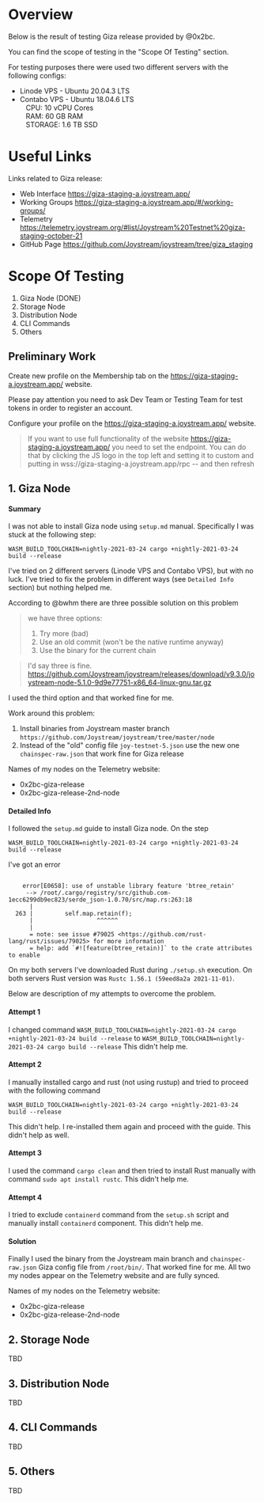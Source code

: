# Overview 

Below is the result of testing Giza release provided by @0x2bc.

You can find the scope of testing in the "Scope Of Testing" section.

For testing purposes there were used two different servers with the following configs:
- Linode VPS  - Ubuntu 20.04.3 LTS
- Contabo VPS - Ubuntu 18.04.6 LTS  
        &nbsp;&nbsp;&nbsp;CPU: 10 vCPU Cores  
        &nbsp;&nbsp;&nbsp;RAM: 60 GB RAM  
        &nbsp;&nbsp;&nbsp;STORAGE: 1.6 TB SSD  

# Useful Links

Links related to Giza release:

- Web Interface  https://giza-staging-a.joystream.app/    
- Working Groups https://giza-staging-a.joystream.app/#/working-groups/    
- Telemetry https://telemetry.joystream.org/#list/Joystream%20Testnet%20giza-staging-october-21  
- GitHub Page https://github.com/Joystream/joystream/tree/giza_staging  

# Scope Of Testing

1) Giza Node (DONE)
2) Storage Node 
3) Distribution Node 
4) CLI Commands
5) Others

## Preliminary Work 

Create new profile on the Membership tab on the  https://giza-staging-a.joystream.app/ website. 

Please pay attention you need to ask Dev Team or Testing Team for test tokens in order to register an account. 

Configure your profile on the https://giza-staging-a.joystream.app/ website. 

> If you want to use full functionality of the website https://giza-staging-a.joystream.app/  you need to set the endpoint. 
> You can do that by clicking the JS logo in the top left and setting it to custom and putting in wss://giza-staging-a.joystream.app/rpc -- and then refresh

## 1. Giza Node

#### Summary

I was not able to install Giza node using `setup.md` manual. Specifically I was stuck at the following step: 

```WASM_BUILD_TOOLCHAIN=nightly-2021-03-24 cargo +nightly-2021-03-24 build --release```

I've tried on 2 different servers (Linode VPS and Contabo VPS), but with no luck. I've tried to fix the problem in different ways (see `Detailed Info` section) but nothing helped me. 

According to @bwhm there are three possible solution on this problem 

> we have three options:
> 1. Try more (bad)
> 2. Use an old commit (won't be the native runtime anyway)
> 3. Use the binary for the current chain

> I'd say three is fine.  https://github.com/Joystream/joystream/releases/download/v9.3.0/joystream-node-5.1.0-9d9e77751-x86_64-linux-gnu.tar.gz

I used the third option and that worked fine for me. 

Work around this problem:
1) Install binaries from Joystream master branch ` https://github.com/Joystream/joystream/tree/master/node ` 
2) Instead of the "old" config file `joy-testnet-5.json` use the new one `chainspec-raw.json` that work fine for Giza release 

Names of my nodes on the Telemetry website:
- 0x2bc-giza-release
- 0x2bc-giza-release-2nd-node

#### Detailed Info

I followed the  `setup.md` guide to install Giza node. On the step  

```WASM_BUILD_TOOLCHAIN=nightly-2021-03-24 cargo +nightly-2021-03-24 build --release``` 

I've got an error 

```

    error[E0658]: use of unstable library feature 'btree_retain'
     --> /root/.cargo/registry/src/github.com-1ecc6299db9ec823/serde_json-1.0.70/src/map.rs:263:18
      |
  263 |         self.map.retain(f);
      |                  ^^^^^^
      |
      = note: see issue #79025 <https://github.com/rust-lang/rust/issues/79025> for more information
      = help: add `#![feature(btree_retain)]` to the crate attributes to enable
```

On my both servers I've downloaded Rust during  `./setup.sh` execution. On both servers Rust version was `Rustc 1.56.1 (59eed8a2a 2021-11-01)`. 

Below are description of my attempts to overcome the problem. 

#### Attempt 1

I changed command `WASM_BUILD_TOOLCHAIN=nightly-2021-03-24 cargo +nightly-2021-03-24 build --release` to `WASM_BUILD_TOOLCHAIN=nightly-2021-03-24 cargo build --release` This didn't help me. 

#### Attempt 2
 
I manually installed cargo and rust (not using rustup) and tried to proceed with the following command 

```WASM_BUILD_TOOLCHAIN=nightly-2021-03-24 cargo +nightly-2021-03-24 build --release```

This didn't help.  I re-installed them again and proceed with the guide. This didn't help as well.

#### Attempt 3
 
I used the command  `cargo clean` and then tried to install Rust manually with command ```sudo apt install rustc```. 
This didn't help me.

#### Attempt 4

I tried to exclude `containerd` command from the `setup.sh` script and manually install `containerd` component.
This didn't help me. 


#### Solution

Finally I used the binary from the Joystream main branch and `chainspec-raw.json` Giza config file from `/root/bin/`.
That worked fine for me. All two my nodes appear on the Telemetry website and are fully synced.

Names of my nodes on the Telemetry website:
- 0x2bc-giza-release
- 0x2bc-giza-release-2nd-node

## 2. Storage Node

TBD

## 3. Distribution Node 

TBD

## 4. CLI Commands

TBD

## 5. Others

TBD

